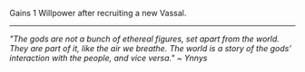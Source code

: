 Gains 1 Willpower after recruiting a new Vassal.

---

_"The gods are not a bunch of ethereal figures, set apart from the world. They are part of it, like the air we breathe. The world is a story of the gods’ interaction with the people, and vice versa." ~ Ynnys_
